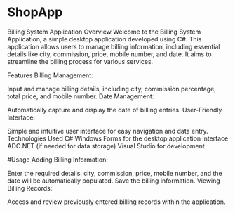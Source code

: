 # ShopApp
Billing System Application
Overview
Welcome to the Billing System Application, a simple desktop application developed using C#. This application allows users to manage billing information, including essential details like city, commission, price, mobile number, and date. It aims to streamline the billing process for various services.

Features
Billing Management:

Input and manage billing details, including city, commission percentage, total price, and mobile number.
Date Management:

Automatically capture and display the date of billing entries.
User-Friendly Interface:

Simple and intuitive user interface for easy navigation and data entry.
Technologies Used
C#
Windows Forms for the desktop application interface
ADO.NET (if needed for data storage)
Visual Studio for development

#Usage
Adding Billing Information:

Enter the required details: city, commission, price, mobile number, and the date will be automatically populated.
Save the billing information.
Viewing Billing Records:

Access and review previously entered billing records within the application.
